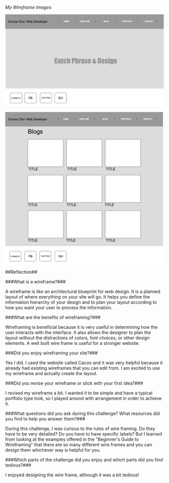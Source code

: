*My Wireframe Images*

![Wireframe of Index](/week-2/imgs/wireframe-index.png)

![Wireframe of Blogs](/week-2/imgs/wireframe-blog-index.png)

##Reflection##


###What is a wireframe?###

A wireframe is like an architectural blueprint for web design. It is a planned layout of where everything on your site will go. It helps you define the information hierarchy of your design and to plan your layout according to how you want your user to process the information.

###What are the benefits of wireframing?###

Wireframing is beneficial because it is very useful in determining how the user interacts with the interface. It also allows the designer to plan the layout without the distractions of colors, font choices, or other design elements. A well built wire frame is useful for a stronger website.

###Did you enjoy wireframing your site?###

Yes I did. I used the website called Cacoo and it was very helpful because it already had existing wireframes that you can edit from. I am excited to use my wireframe and actually create the layout.

###Did you revise your wireframe or stick with your first idea?###

I revised my wireframe a bit. I wanted it to be simple and have a typical portfolio type look, so I played around with arrangement in order to achieve it.

###What questions did you ask during this challenge? What resources did you find to help you answer them?###

During this challenge, I was curious to the rules of wire framing. Do they have to be very detailed? Do you have to have specific labels? But I learned from looking at the examples offered in the "Beginner's Guide to Wireframing" that there are so many different wire frames and you can design them whichever way is helpful for you.

###Which parts of the challenge did you enjoy and which parts did you find tedious?###

I enjoyed designing the wire frame, although it was a bit tedious!

